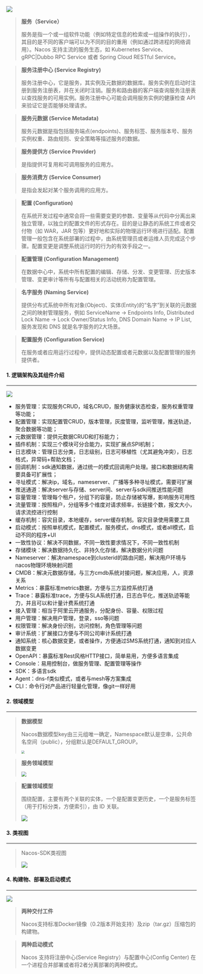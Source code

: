 ![](https://tva1.sinaimg.cn/large/008i3skNgy1gtt50vu5x5j60uk0dwgml02.jpg)

>**服务（Service）**
>
>服务是指一个或一组软件功能（例如特定信息的检索或一组操作的执行），其目的是不同的客户端可以为不同的目的重用（例如通过跨进程的网络调用）。Nacos 支持主流的服务生态，如 Kubernetes Service、gRPC|Dubbo RPC Service 或者 Spring Cloud RESTful Service。

>**服务注册中心 (Service Registry)**
>
>服务注册中心，它是服务，其实例及元数据的数据库。服务实例在启动时注册到服务注册表，并在关闭时注销。服务和路由器的客户端查询服务注册表以查找服务的可用实例。服务注册中心可能会调用服务实例的健康检查 API 来验证它是否能够处理请求。

>**服务元数据 (Service Metadata)**
>
>服务元数据是指包括服务端点(endpoints)、服务标签、服务版本号、服务实例权重、路由规则、安全策略等描述服务的数据。

>**服务提供方 (Service Provider)**
>
>是指提供可复用和可调用服务的应用方。

>**服务消费方 (Service Consumer)**
>
>是指会发起对某个服务调用的应用方。

>**配置 (Configuration)**
>
>在系统开发过程中通常会将一些需要变更的参数、变量等从代码中分离出来独立管理，以独立的配置文件的形式存在。目的是让静态的系统工件或者交付物（如 WAR，JAR 包等）更好地和实际的物理运行环境进行适配。配置管理一般包含在系统部署的过程中，由系统管理员或者运维人员完成这个步骤。配置变更是调整系统运行时的行为的有效手段之一。

>**配置管理 (Configuration Management)**
>
>在数据中心中，系统中所有配置的编辑、存储、分发、变更管理、历史版本管理、变更审计等所有与配置相关的活动统称为配置管理。

>**名字服务 (Naming Service)**
>
>提供分布式系统中所有对象(Object)、实体(Entity)的“名字”到关联的元数据之间的映射管理服务，例如 ServiceName -> Endpoints Info, Distributed Lock Name -> Lock Owner/Status Info, DNS Domain Name -> IP List, 服务发现和 DNS 就是名字服务的2大场景。

>**配置服务 (Configuration Service)**
>
>在服务或者应用运行过程中，提供动态配置或者元数据以及配置管理的服务提供者。



#### 1. 逻辑架构及其组件介绍

---

![](https://tva1.sinaimg.cn/large/008i3skNgy1gttds6pyfhj614r0u0wid02.jpg)

- 服务管理：实现服务CRUD，域名CRUD，服务健康状态检查，服务权重管理等功能；
- 配置管理：实现配置管CRUD，版本管理，灰度管理，监听管理，推送轨迹，聚合数据等功能；
- 元数据管理：提供元数据CRUD和打标能力；
- 插件机制：实现三个模块可分合能力，实现扩展点SPI机制；
- 日志模块：管理日志分类，日志级别，日志可移植性（尤其避免冲突），日志格式，异常码+帮助文档；
- 回调机制：sdk通知数据，通过统一的模式回调用户处理。接口和数据结构需要具备可扩展性；
- 寻址模式：解决ip，域名，nameserver、广播等多种寻址模式，需要可扩展
- 推送通道：解决server与存储、server间、server与sdk间推送性能问题
- 容量管理：管理每个租户，分组下的容量，防止存储被写爆，影响服务可用性
- 流量管理：按照租户，分组等多个维度对请求频率，长链接个数，报文大小，请求流控进行控制
- 缓存机制：容灾目录，本地缓存，server缓存机制。容灾目录使用需要工具
- 启动模式：按照单机模式，配置模式，服务模式，dns模式，或者all模式，启动不同的程序+UI
- 一致性协议：解决不同数据，不同一致性要求情况下，不同一致性机制
- 存储模块：解决数据持久化、非持久化存储，解决数据分片问题
- Nameserver：解决namespace到clusterid的路由问题，解决用户环境与nacos物理环境映射问题
- CMDB：解决元数据存储，与三方cmdb系统对接问题，解决应用，人，资源关系
- Metrics：暴露标准metrics数据，方便与三方监控系统打通
- Trace：暴露标准trace，方便与SLA系统打通，日志白平化，推送轨迹等能力，并且可以和计量计费系统打通
- 接入管理：相当于阿里云开通服务，分配身份、容量、权限过程
- 用户管理：解决用户管理，登录，sso等问题
- 权限管理：解决身份识别，访问控制，角色管理等问题
- 审计系统：扩展接口方便与不同公司审计系统打通
- 通知系统：核心数据变更，或者操作，方便通过SMS系统打通，通知到对应人数据变更
- OpenAPI：暴露标准Rest风格HTTP接口，简单易用，方便多语言集成
- Console：易用控制台，做服务管理、配置管理等操作
- SDK：多语言sdk
- Agent：dns-f类似模式，或者与mesh等方案集成
- CLI：命令行对产品进行轻量化管理，像git一样好用



#### 2. 领域模型

---

>**数据模型**
>
>Nacos数据模型key由三元组唯一确定，Namespace默认是空串，公共命名空间（public），分组默认是DEFAULT_GROUP。
>
><img src="https://tva1.sinaimg.cn/large/008i3skNgy1gttgm1e1rqj60j40g6mxd02.jpg" style="zoom:50%;" />

>**服务领域模型**
>
><img src="https://tva1.sinaimg.cn/large/008i3skNgy1gttgmhosfmj60mk0df74u02.jpg" style="zoom:80%;" />

>**配置领域模型**
>
>围绕配置，主要有两个关联的实体，一个是配置变更历史，一个是服务标签（用于打标分类，方便索引），由 ID 关联。
>
>![](https://tva1.sinaimg.cn/large/008i3skNgy1gttgqgy8h8j60fr0eudg702.jpg)



#### 3. 类视图

---

>Nacos-SDK类视图
>
>![](https://tva1.sinaimg.cn/large/008i3skNgy1gttguvb91zj60ju0n2q4502.jpg)



#### 4. 构建物、部署及启动模式

---

![](https://tva1.sinaimg.cn/large/008i3skNgy1gttgy5cscqj614u0kcdh102.jpg)

> **两种交付工件**
>
> Nacos支持标准Docker镜像（0.2版本开始支持）及zip（tar.gz）压缩包的构建物。

>**两种启动模式**
>
>Nacos 支持将注册中心(Service Registry）与配置中心(Config Center) 在一个进程合并部署或者将2者分离部署的两种模式。